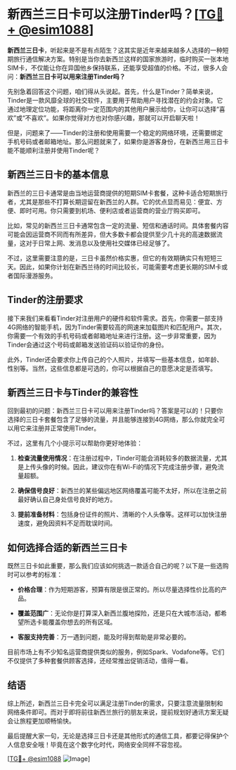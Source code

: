 # 新西兰三日卡可以注册Tinder吗？[[TG💪+ @esim1088](https://t.me/s/esim1088)]

**新西兰三日卡**，听起来是不是有点陌生？这其实是近年来越来越多人选择的一种短期旅行通信解决方案。特别是当你去新西兰这样的国家旅游时，临时购买一张本地SIM卡，不仅能让你在异国他乡保持联系，还能享受超值的价格。不过，很多人会问：**新西兰三日卡可以用来注册Tinder吗？**

先别急着回答这个问题，咱们得从头说起。首先，什么是Tinder？简单来说，Tinder是一款风靡全球的社交软件，主要用于帮助用户寻找潜在的约会对象。它通过地理定位功能，将距离你一定范围内的其他用户展示给你，让你可以选择“喜欢”或“不喜欢”。如果你觉得对方也对你感兴趣，那就可以开启聊天啦！

但是，问题来了——Tinder的注册和使用需要一个稳定的网络环境，还需要绑定手机号码或者邮箱地址。那么问题就来了，如果你是游客身份，在新西兰用三日卡能不能顺利注册并使用Tinder呢？

## **新西兰三日卡的基本信息**

新西兰的三日卡通常是由当地运营商提供的短期SIM卡套餐，这种卡适合短期旅行者，尤其是那些不打算长期逗留在新西兰的人群。它的优点显而易见：便宜、方便、即时可用。你只需要到机场、便利店或者运营商的营业厅购买即可。

比如，常见的新西兰三日卡通常包含一定的流量、短信和通话时间。具体套餐内容可能会因运营商不同而有所差异，但大多数卡都会提供至少几十兆的高速数据流量，这对于日常上网、发消息以及使用社交媒体已经足够了。

不过，这里需要注意的是，三日卡虽然价格实惠，但它的有效期确实只有短短三天。因此，如果你计划在新西兰待的时间比较长，可能需要考虑更长期的SIM卡或者国际漫游服务。

## **Tinder的注册要求**

接下来我们来看看Tinder对注册用户的硬件和软件需求。首先，你需要一部支持4G网络的智能手机，因为Tinder需要较高的网速来加载图片和匹配用户。其次，你需要一个有效的手机号码或者邮箱地址来进行注册。这一步非常重要，因为Tinder会通过这个号码或邮箱发送验证码以验证你的身份。

此外，Tinder还会要求你上传自己的个人照片，并填写一些基本信息，如年龄、性别等。当然，这些信息都是可选的，你可以根据自己的意愿决定是否填写。

## **新西兰三日卡与Tinder的兼容性**

回到最初的问题：新西兰三日卡可以用来注册Tinder吗？答案是可以的！只要你选择的三日卡套餐包含了足够的流量，并且能够连接到4G网络，那么你就完全可以用它来注册并正常使用Tinder。

不过，这里有几个小提示可以帮助你更好地体验：

1. **检查流量使用情况**：在注册过程中，Tinder可能会消耗较多的数据流量，尤其是上传头像的时候。因此，建议你在有Wi-Fi的情况下完成注册步骤，避免流量超额。

2. **确保信号良好**：新西兰的某些偏远地区网络覆盖可能不太好，所以在注册之前最好确认自己身处信号良好的地方。

3. **提前准备材料**：包括身份证件的照片、清晰的个人头像等。这样可以加快注册速度，避免因资料不足而耽误时间。

## **如何选择合适的新西兰三日卡**

既然三日卡如此重要，那么我们应该如何挑选一款适合自己的呢？以下是一些选购时可以参考的标准：

- **价格合理**：作为短期游客，预算有限是很正常的。所以尽量选择性价比高的产品。
  
- **覆盖范围广**：无论你是打算深入新西兰腹地探险，还是只在大城市活动，都希望所选卡能覆盖你想去的所有区域。

- **客服支持完善**：万一遇到问题，能及时得到帮助是非常必要的。

目前市场上有不少知名运营商提供类似的服务，例如Spark、Vodafone等。它们不仅提供了多种套餐供顾客选择，还经常推出促销活动，值得一看。

## **结语**

综上所述，新西兰三日卡完全可以满足注册Tinder的需求，只要注意流量限制和网络条件即可。而对于即将前往新西兰旅行的朋友来说，提前规划好通讯方案无疑会让旅程更加顺畅愉快。

最后提醒大家一句，无论是选择三日卡还是其他形式的通信工具，都要记得保护个人信息安全哦！毕竟在这个数字化时代，网络安全同样不容忽视。

[[TG💪+ @esim1088](https://t.me/s/esim1088) ![Image](https://i.postimg.cc/4NQfJmqS/Snipaste-2025-05-13-00-14-12.png)]